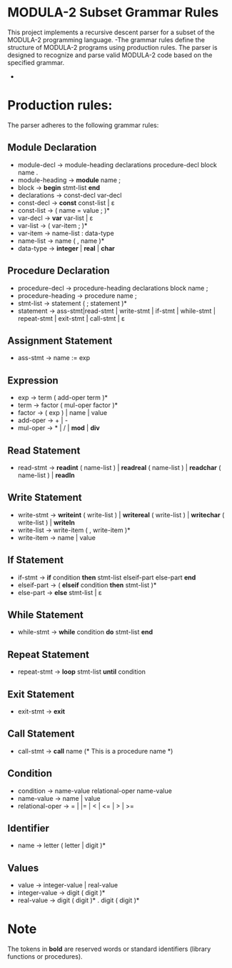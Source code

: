 # MODULA-2 Subset Grammar Rules
This project implements a recursive descent parser for a subset of the MODULA-2 programming language. 
-The grammar rules define the structure of MODULA-2 programs using production rules. The parser is designed to recognize and parse valid MODULA-2 code based on the specified grammar.

-
# Production rules:

The parser adheres to the following grammar rules:

## Module Declaration

- module-decl → module-heading declarations procedure-decl block name .
- module-heading → **module** name ;
- block → **begin** stmt-list **end**
- declarations → const-decl var-decl
- const-decl → **const** const-list | ε
- const-list → ( name = value ; )*
- var-decl → **var** var-list | ε
- var-list → ( var-item ; )*
- var-item → name-list : data-type
- name-list → name ( , name )*
- data-type → **integer** | **real** | **char**

## Procedure Declaration

- procedure-decl → procedure-heading declarations block name ;
- procedure-heading → procedure name ;
- stmt-list → statement ( ; statement )*
- statement → ass-stmt|read-stmt | write-stmt | if-stmt | while-stmt | repeat-stmt | exit-stmt | call-stmt | ε

## Assignment Statement

- ass-stmt → name := exp

## Expression

- exp → term ( add-oper term )*
- term → factor ( mul-oper factor )*
- factor → ( exp ) | name | value
- add-oper → + | -
- mul-oper → * | / | **mod** | **div**

## Read Statement

- read-stmt → **readint** ( name-list ) | **readreal** ( name-list ) | **readchar** ( name-list ) | **readln**

## Write Statement

- write-stmt → **writeint** ( write-list ) | **writereal** ( write-list ) | **writechar** ( write-list ) | **writeln**
- write-list → write-item ( , write-item )*
- write-item → name | value

## If Statement

- if-stmt → **if** condition **then** stmt-list elseif-part else-part **end**
- elseif-part → ( **elseif** condition **then** stmt-list )*
- else-part → **else** stmt-list | ε

## While Statement

- while-stmt → **while** condition **do** stmt-list **end**

## Repeat Statement

- repeat-stmt → **loop** stmt-list **until** condition

## Exit Statement

- exit-stmt → **exit**

## Call Statement

- call-stmt → **call** name (* This is a procedure name *)

## Condition

- condition → name-value relational-oper name-value
- name-value → name | value
- relational-oper → = | |= | < | <= | > | >=

## Identifier

- name → letter ( letter | digit )*

## Values

- value → integer-value | real-value
- integer-value → digit ( digit )*
- real-value → digit ( digit )* . digit ( digit )*

# Note
The tokens in **bold** are reserved words or standard identifiers (library functions or procedures).
